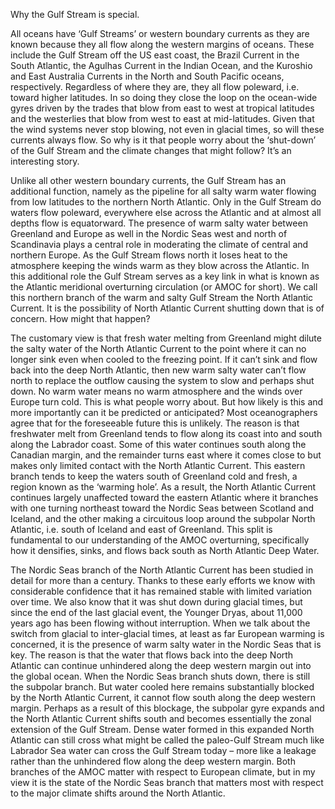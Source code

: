 Why the Gulf Stream is special.

All oceans have ‘Gulf Streams’ or western boundary currents as they are known because they all flow along the western margins of oceans. These include the Gulf Stream off the US east coast, the Brazil Current in the South Atlantic, the Agulhas Current in the Indian Ocean, and the Kuroshio and East Australia Currents in the North and South Pacific oceans, respectively. Regardless of where they are, they all flow poleward, i.e. toward higher latitudes. In so doing they close the loop on the ocean-wide gyres driven by the trades that blow from east to west at tropical latitudes and the westerlies that blow from west to east at mid-latitudes. Given that the wind systems never stop blowing, not even in glacial times, so will these currents always flow. So why is it that people worry about the ‘shut-down’ of the Gulf Stream and the climate changes that might follow? It’s an interesting story. 
<!--more-->

Unlike all other western boundary currents, the Gulf Stream has an additional function, namely as the pipeline for all salty warm water flowing from low latitudes to the northern North Atlantic. Only in the Gulf Stream do waters flow poleward, everywhere else across the Atlantic and at almost all depths flow is equatorward. The presence of warm salty water between Greenland and Europe as well in the Nordic Seas west and north of Scandinavia plays a central role in moderating the climate of central and northern Europe. As the Gulf Stream flows north it loses heat to the atmosphere keeping the winds warm as they blow across the Atlantic. In this additional role the Gulf Stream serves as a key link in what is known as the Atlantic meridional overturning circulation (or AMOC for short). We call this northern branch of the warm and salty Gulf Stream the North Atlantic Current. It is the possibility of North Atlantic Current shutting down that is of concern. How might that happen? 

The customary view is that fresh water melting from Greenland might dilute the salty water of the North Atlantic Current to the point where it can no longer sink even when cooled to the freezing point. If it can’t sink and flow back into the deep North Atlantic, then new warm salty water can’t flow north to replace the outflow causing the system to slow and perhaps shut down. No warm water means no warm atmosphere and the winds over Europe turn cold. This is what people worry about. But how likely is this and more importantly can it be predicted or anticipated? Most oceanographers agree that for the foreseeable future this is unlikely. The reason is that freshwater melt from Greenland tends to flow along its coast into and south along the Labrador coast. Some of this water continues south along the Canadian margin, and the remainder turns east where it comes close to but makes only limited contact with the North Atlantic Current. This eastern branch tends to keep the waters south of Greenland cold and fresh, a region known as the ‘warming hole’. As a result, the North Atlantic Current continues largely unaffected toward the eastern Atlantic where it branches with one turning northeast toward the Nordic Seas between Scotland and Iceland, and the other making a circuitous loop around the subpolar North Atlantic, i.e. south of Iceland and east of Greenland. This split is fundamental to our understanding of the AMOC overturning, specifically how it densifies, sinks, and flows back south as North Atlantic Deep Water.  

The Nordic Seas branch of the North Atlantic Current has been studied in detail for more than a century. Thanks to these early efforts we know with considerable confidence that it has remained stable with limited variation over time. We also know that it was shut down during glacial times, but since the end of the last glacial event, the Younger Dryas, about 11,000 years ago has been flowing without interruption. When we talk about the switch from glacial to inter-glacial times, at least as far European warming is concerned, it is the presence of warm salty water in the Nordic Seas that is key. The reason is that the water that flows back into the deep North Atlantic can continue unhindered along the deep western margin out into the global ocean. When the Nordic Seas branch shuts down, there is still the subpolar branch. But water cooled here remains substantially blocked by the North Atlantic Current, it cannot flow south along the deep western margin. Perhaps as a result of this blockage, the subpolar gyre expands and the North Atlantic Current shifts south and becomes essentially the zonal extension of the Gulf Stream. Dense water formed in this expanded North Atlantic can still cross what might be called the paleo-Gulf Stream much like Labrador Sea water can cross the Gulf Stream today – more like a leakage rather than the unhindered flow along the deep western margin. Both branches of the AMOC matter with respect to European climate, but in my view it is the state of the Nordic Seas branch that matters most with respect to the major climate shifts around the North Atlantic. 
